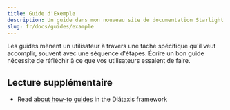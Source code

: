 ```yaml
---
title: Guide d'Exemple
description: Un guide dans mon nouveau site de documentation Starlight.
slug: fr/docs/guides/example
---
```


Les guides mènent un utilisateur à travers une tâche spécifique qu'il veut accomplir, souvent avec une séquence d'étapes.
Écrire un bon guide nécessite de réfléchir à ce que vos utilisateurs essaient de faire.

## Lecture supplémentaire

* Read [about how-to guides](https://diataxis.fr/how-to-guides/) in the Diátaxis framework
